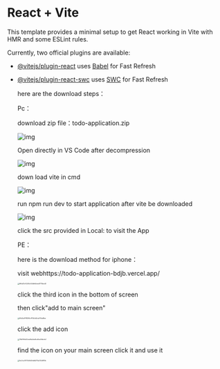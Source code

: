# React + Vite

This template provides a minimal setup to get React working in Vite with HMR and some ESLint rules.

Currently, two official plugins are available:

- [@vitejs/plugin-react](https://github.com/vitejs/vite-plugin-react/blob/main/packages/plugin-react/README.md) uses [Babel](https://babeljs.io/) for Fast Refresh

- [@vitejs/plugin-react-swc](https://github.com/vitejs/vite-plugin-react-swc) uses [SWC](https://swc.rs/) for Fast Refresh

  here are the download steps：

  Pc：

  download zip file：todo-application.zip

  ![img](file:///C:/Users/ntjzy/AppData/Local/Temp/msohtmlclip1/01/clip_image002.png)

  Open directly in VS Code after decompression

  ![img](file:///C:/Users/ntjzy/AppData/Local/Temp/msohtmlclip1/01/clip_image004.png)

  down load vite in cmd

  ![img](file:///C:/Users/ntjzy/AppData/Local/Temp/msohtmlclip1/01/clip_image006.png)

  run npm run dev to start application after vite be downloaded

  ![img](file:///C:/Users/ntjzy/AppData/Local/Temp/msohtmlclip1/01/clip_image008.png)

  click the src provided in Local: to visit the App 

  PE：

  here is the download method for iphone：

  visit webhttps://todo-application-bdjb.vercel.app/

  <img src="C:\Users\ntjzy\Documents\WeChat Files\wxid_x93fnwgaue9712\FileStorage\Temp\6f6d21cf0241c540d9d0ebdf770bb40.jpg" alt="6f6d21cf0241c540d9d0ebdf770bb40" style="zoom: 25%;" />

  click the third icon in the bottom of screen

  then click"add to main screen"

  <img src="C:\Users\ntjzy\Documents\WeChat Files\wxid_x93fnwgaue9712\FileStorage\Temp\60d2a97f8294cff13b0d2ca510ed8ee.jpg" alt="60d2a97f8294cff13b0d2ca510ed8ee" style="zoom: 25%;" />

  click the add icon

  <img src="C:\Users\ntjzy\Documents\WeChat Files\wxid_x93fnwgaue9712\FileStorage\Temp\78d1f94d32ea56a3ee8ce8ee56bcfe3.jpg" alt="78d1f94d32ea56a3ee8ce8ee56bcfe3" style="zoom: 25%;" />

  find the icon on your main screen click it and use it

  <img src="C:\Users\ntjzy\Documents\WeChat Files\wxid_x93fnwgaue9712\FileStorage\Temp\1ec2ca74753d1d2fa8d270a032d183b.jpg" alt="1ec2ca74753d1d2fa8d270a032d183b" style="zoom:25%;" />
